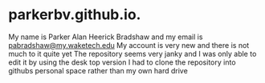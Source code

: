 # parkerbv.github.io.
My name is Parker Alan Heerick Bradshaw and my email is pabradshaw@my.waketech.edu
My account is very new and there is not much to it quite yet
The repository seems very janky and I was only able to edit it by using the desk top version
I had to  clone the repository into githubs personal space rather than my own hard drive
